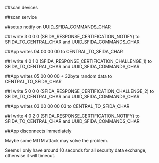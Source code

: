 ##scan devices

##scan service

##setup notify on UUID_SFIDA_COMMANDS_CHAR

##I write 3 0 0 0 (SFIDA_RESPONSE_CERTIFICATION_NOTIFY) to SFIDA_TO_CENTRAL_CHAR and UUID_SFIDA_COMMANDS_CHAR

##App writes 04 00 00 00 to CENTRAL_TO_SFIDA_CHAR

##I write 4 0 1 0 (SFIDA_RESPONSE_CERTIFICATION_CHALLENGE_1) to SFIDA_TO_CENTRAL_CHAR and UUID_SFIDA_COMMANDS_CHAR

##App writes 05 00 00 00 + 32byte random data to CENTRAL_TO_SFIDA_CHAR

##I write 5 0 0 0 (SFIDA_RESPONSE_CERTIFICATION_CHALLENGE_2) to SFIDA_TO_CENTRAL_CHAR and UUID_SFIDA_COMMANDS_CHAR

##App writes 03 00 00 00 03 to CENTRAL_TO_SFIDA_CHAR

##I write 4 0 2 0 (SFIDA_RESPONSE_CERTIFICATION_NOTIFY) to SFIDA_TO_CENTRAL_CHAR and UUID_SFIDA_COMMANDS_CHAR

##App disconnects immediately

Maybe some MITM attack may solve the problem.

Seems I only have around 10 seconds for all security data exchange, otherwise it will timeout. 

